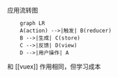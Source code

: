 应用流转图
```mermaid
	graph LR
	A(action) -->|触发| B(reducer)
	B -->|生成| C(store)
	C -->|反馈| D(view)
	D -->|用户操作| A
```
和 [[vuex]] 作用相同，但学习成本